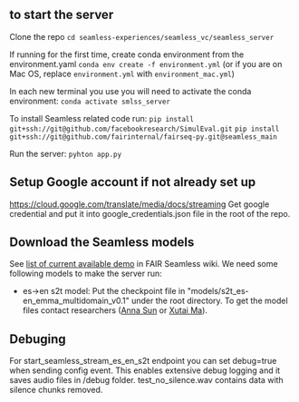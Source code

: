 ## to start the server

Clone the repo
`cd seamless-experiences/seamless_vc/seamless_server`

If running for the first time, create conda environment from the environment.yaml `conda env create -f environment.yml`
(or if you are on Mac OS, replace `environment.yml` with `environment_mac.yml`)

In each new terminal you use you will need to activate the conda environment:
`conda activate smlss_server`

To install Seamless related code run:
`pip install git+ssh://git@github.com/facebookresearch/SimulEval.git`
`pip install git+ssh://git@github.com/fairinternal/fairseq-py.git@seamless_main`

Run the server:
`pyhton app.py`

## Setup Google account if not already set up

https://cloud.google.com/translate/media/docs/streaming
Get google credential and put it into google_credentials.json file in the root of the repo.

## Download the Seamless models

See [list of current available demo](https://www.internalfb.com/intern/wiki/FAIR_Accel_Language/Projects/Seamless/Workstreams/Streaming/Tutorials/Demo/#available-models) in FAIR Seamless wiki. We need some following models to make the server run:

- es->en s2t model: Put the checkpoint file in "models/s2t_es-en_emma_multidomain_v0.1" under the root directory. To get the model files contact researchers ([Anna Sun](https://www.internalfb.com/profile/view/1115461094) or [Xutai Ma](https://www.internalfb.com/profile/view/100004735920998)).

## Debuging

For start_seamless_stream_es_en_s2t endpoint you can set debug=true when sending config event.
This enables extensive debug logging and it saves audio files in /debug folder. test_no_silence.wav contains data with silence chunks removed.
